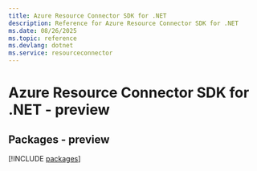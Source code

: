 ```yaml
---
title: Azure Resource Connector SDK for .NET
description: Reference for Azure Resource Connector SDK for .NET
ms.date: 08/26/2025
ms.topic: reference
ms.devlang: dotnet
ms.service: resourceconnector
---
```

# Azure Resource Connector SDK for .NET - preview
## Packages - preview
[!INCLUDE [packages](resource-connector-index.md)]